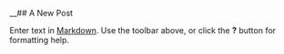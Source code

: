 __## A New Post

Enter text in [Markdown](http://daringfireball.net/projects/markdown/). Use the toolbar above, or click the **?** button for formatting help.
